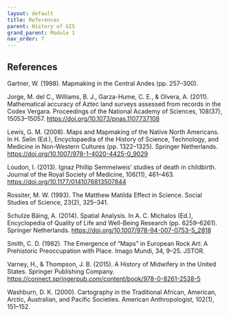 ```yaml
---
layout: default
title: References
parent: History of GIS
grand_parent: Module 1
nav_order: 7
---
```



## References

Gartner, W. (1998). Mapmaking in the Central Andes (pp. 257–300).

Jorge, M. del C., Williams, B. J., Garza-Hume, C. E., & Olvera, A. (2011). Mathematical accuracy of Aztec land surveys assessed from records in the Codex Vergara. Proceedings of the National Academy of Sciences, 108(37), 15053–15057. https://doi.org/10.1073/pnas.1107737108

Lewis, G. M. (2008). Maps and Mapmaking of the Native North Americans. In H. Selin (Ed.), Encyclopaedia of the History of Science, Technology, and Medicine in Non-Western Cultures (pp. 1322–1325). Springer Netherlands. https://doi.org/10.1007/978-1-4020-4425-0_9029

Loudon, I. (2013). Ignaz Phillip Semmelweis’ studies of death in childbirth. Journal of the Royal Society of Medicine, 106(11), 461–463. https://doi.org/10.1177/0141076813507844

Rossiter, M. W. (1993). The Matthew Matilda Effect in Science. Social Studies of Science, 23(2), 325–341.

Schulze Bäing, A. (2014). Spatial Analysis. In A. C. Michalos (Ed.), Encyclopedia of Quality of Life and Well-Being Research (pp. 6259–6261). Springer Netherlands. https://doi.org/10.1007/978-94-007-0753-5_2818

Smith, C. D. (1982). The Emergence of “Maps” in European Rock Art: A Prehistoric Preoccupation with Place. Imago Mundi, 34, 9–25. JSTOR.

Varney, H., & Thompson, J. B. (2015). A History of Midwifery in the United States. Springer Publishing Company. https://connect.springerpub.com/content/book/978-0-8261-2538-5

Washburn, D. K. (2000). Cartography in the Traditional African, American, Arctic, Australian, and Pacific Societies. American Anthropologist, 102(1), 151–152.
